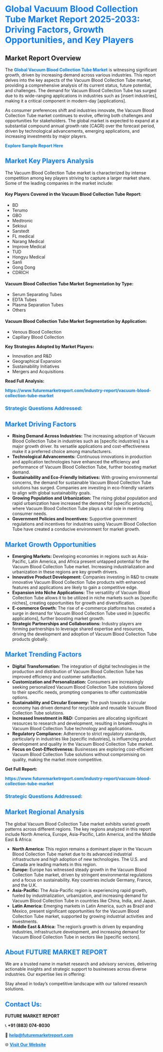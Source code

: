 <h1 style="color: #007BFF;">Global Vacuum Blood Collection Tube Market Report 2025-2033: Driving Factors, Growth Opportunities, and Key Players</h1>

<section id="overview">
<h2>Market Report Overview</h2>
<p>The <a href="https://www.futuremarketreport.com/industry-report/vacuum-blood-collection-tube-market" style="color: #007BFF; text-decoration: none;"><strong>Global Vacuum Blood Collection Tube Market</strong></a> is witnessing significant growth, driven by increasing demand across various industries. This report delves into the key aspects of the Vacuum Blood Collection Tube market, providing a comprehensive analysis of its current status, future potential, and challenges. The demand for Vacuum Blood Collection Tube has surged due to its wide-ranging applications in industries such as [insert industries], making it a critical component in modern-day [applications].</p>
<p>As consumer preferences shift and industries innovate, the Vacuum Blood Collection Tube market continues to evolve, offering both challenges and opportunities for stakeholders. The global market is expected to expand at a substantial compound annual growth rate (CAGR) over the forecast period, driven by technological advancements, emerging applications, and increasing investments by major players.</p>
</section>

<section id="overview">
<p><a href="https://www.futuremarketreport.com/request-sample/reportId=26253" style="color: #007BFF; text-decoration: none;"><strong>Explore Sample Report Here</strong></a></p>
</section>

<section id="key-players">
<h2 style="color: #007BFF;">Market Key Players Analysis</h2>
<p>The Vacuum Blood Collection Tube market is characterized by intense competition among key players striving to capture a larger market share. Some of the leading companies in the market include:</p>
<h4>Key Players Covered in the Vacuum Blood Collection Tube Report:</h4>
<ul><li>BD</li><li>Terumo</li><li>GBO</li><li>Medtronic</li><li>Sekisui</li><li>Sarstedt</li><li>FL medical</li><li>Narang Medical</li><li>Improve Medical</li><li>TUD</li><li>Hongyu Medical</li><li>Sanli</li><li>Gong Dong</li><li>CDRICH</li></ul>
<h4>Vacuum Blood Collection Tube Market Segmentation by Type:</h4>
<ul><li>Serum Separating Tubes</li><li>EDTA Tubes</li><li>Plasma Separation Tubes</li><li>Others</li></ul>

<h4>Vacuum Blood Collection Tube Market Segmentation by Application:</h4>
<ul><li>Venous Blood Collection</li><li>Capillary Blood Collection</li></ul>
<p><strong>Key Strategies Adopted by Market Players:</strong></p>
<ul>
<li>Innovation and R&D</li>
<li>Geographical Expansion</li>
<li>Sustainability Initiatives</li>
<li>Mergers and Acquisitions</li>
</ul>
</section>

<section>
<p><strong>Read Full Analysis: </strong></p><a href="https://www.futuremarketreport.com/industry-report/vacuum-blood-collection-tube-market" style="color: #007BFF; text-decoration: none;"><strong>https://www.futuremarketreport.com/industry-report/vacuum-blood-collection-tube-market</strong></a>
<h3 style="color: #007BFF;">Strategic Questions Addressed:</h3>
</section>

<section id="driving-factors">
<h2 style="color: #007BFF;">Market Driving Factors</h2>
<ul>
<li><strong>Rising Demand Across Industries:</strong> The increasing adoption of Vacuum Blood Collection Tube in industries such as [specific industries] is a major growth driver. Its versatile applications and cost-effectiveness make it a preferred choice among manufacturers.</li>
<li><strong>Technological Advancements:</strong> Continuous innovations in production and application technologies have enhanced the efficiency and performance of Vacuum Blood Collection Tube, further boosting market demand.</li>
<li><strong>Sustainability and Eco-Friendly Initiatives:</strong> With growing environmental concerns, the demand for sustainable Vacuum Blood Collection Tube solutions has surged. Companies are investing in eco-friendly variants to align with global sustainability goals.</li>
<li><strong>Growing Population and Urbanization:</strong> The rising global population and rapid urbanization have increased the demand for [specific products], where Vacuum Blood Collection Tube plays a vital role in meeting consumer needs.</li>
<li><strong>Government Policies and Incentives:</strong> Supportive government regulations and incentives for industries using Vacuum Blood Collection Tube have created a conducive environment for market growth.</li>
</ul>
</section>

<section id="growth-opportunities">
<h2 style="color: #007BFF;">Market Growth Opportunities</h2>
<ul>
<li><strong>Emerging Markets:</strong> Developing economies in regions such as Asia-Pacific, Latin America, and Africa present untapped potential for the Vacuum Blood Collection Tube market. Increasing industrialization and urbanization in these regions are key growth drivers.</li>
<li><strong>Innovative Product Development:</strong> Companies investing in R&D to create innovative Vacuum Blood Collection Tube products with enhanced features and applications are likely to gain a competitive edge.</li>
<li><strong>Expansion into Niche Applications:</strong> The versatility of Vacuum Blood Collection Tube allows it to be utilized in niche markets such as [specific niches], creating opportunities for growth and diversification.</li>
<li><strong>E-commerce Growth:</strong> The rise of e-commerce platforms has created a surge in demand for Vacuum Blood Collection Tube used in [specific applications], further boosting market growth.</li>
<li><strong>Strategic Partnerships and Collaborations:</strong> Industry players are forming partnerships to leverage shared expertise and resources, driving the development and adoption of Vacuum Blood Collection Tube products globally.</li>
</ul>
</section>

<section id="trending-factors">
<h2 style="color: #007BFF;">Market Trending Factors</h2>
<ul>
<li><strong>Digital Transformation:</strong> The integration of digital technologies in the production and distribution of Vacuum Blood Collection Tube has improved efficiency and customer satisfaction.</li>
<li><strong>Customization and Personalization:</strong> Consumers are increasingly seeking personalized Vacuum Blood Collection Tube solutions tailored to their specific needs, prompting companies to offer customizable options.</li>
<li><strong>Sustainability and Circular Economy:</strong> The push towards a circular economy has driven demand for recyclable and reusable Vacuum Blood Collection Tube solutions.</li>
<li><strong>Increased Investment in R&D:</strong> Companies are allocating significant resources to research and development, resulting in breakthroughs in Vacuum Blood Collection Tube technology and applications.</li>
<li><strong>Regulatory Compliance:</strong> Adherence to strict regulatory standards, particularly in industries like [specific industries], is influencing product development and quality in the Vacuum Blood Collection Tube market.</li>
<li><strong>Focus on Cost-Effectiveness:</strong> Businesses are exploring cost-efficient Vacuum Blood Collection Tube solutions without compromising on quality, making the market more competitive.</li>
</ul>
</section>

<section>
<p><strong>Get Full Report: </strong></p><a href="https://www.futuremarketreport.com/industry-report/vacuum-blood-collection-tube-market" style="color: #007BFF; text-decoration: none;"><strong>https://www.futuremarketreport.com/industry-report/vacuum-blood-collection-tube-market</strong></a>
<h3 style="color: #007BFF;">Strategic Questions Addressed:</h3>
</section>


<section id="regional-analysis">
<h2 style="color: #007BFF;">Market Regional Analysis</h2>
<p>The global Vacuum Blood Collection Tube market exhibits varied growth patterns across different regions. The key regions analyzed in this report include North America, Europe, Asia-Pacific, Latin America, and the Middle East & Africa:</p>
<ul>
<li><strong>North America:</strong> This region remains a dominant player in the Vacuum Blood Collection Tube market due to its advanced industrial infrastructure and high adoption of new technologies. The U.S. and Canada are leading markets in this region.</li>
<li><strong>Europe:</strong> Europe has witnessed steady growth in the Vacuum Blood Collection Tube market, driven by stringent environmental regulations and a focus on sustainability. Key countries include Germany, France, and the U.K.</li>
<li><strong>Asia-Pacific:</strong> The Asia-Pacific region is experiencing rapid growth, fueled by industrialization, urbanization, and increasing demand for Vacuum Blood Collection Tube in countries like China, India, and Japan.</li>
<li><strong>Latin America:</strong> Emerging markets in Latin America, such as Brazil and Mexico, present significant opportunities for the Vacuum Blood Collection Tube market, supported by growing industrial activities and investments.</li>
<li><strong>Middle East & Africa:</strong> The region’s growth is driven by expanding industries, infrastructure development, and increasing demand for Vacuum Blood Collection Tube in sectors like [specific sectors].</li>
</ul>
</section>

<footer>
<h2 style="color: #007BFF;">About FUTURE MARKET REPORT</h2>
<p>We are a trusted name in market research and advisory services, delivering actionable insights and strategic support to businesses across diverse industries. Our expertise lies in offering:</p>

<p>Stay ahead in today’s competitive landscape with our tailored research solutions.</p>

<h2 style="color: #007BFF;">Contact Us:</h2>
<p><strong>FUTURE MARKET REPORT</strong></p>
<p>📞 <strong>+91 (883) 074-8030</strong></p>
<p>📧 <strong><a href="mailto:help@futuremarketreport.com" style="color: #007BFF;">help@futuremarketreport.com</a></strong></p>
<p>🌐 <strong><a href="https://www.futuremarketreport.com/" style="color: #007BFF;">Visit Our Website</a></strong></p>
</footer>